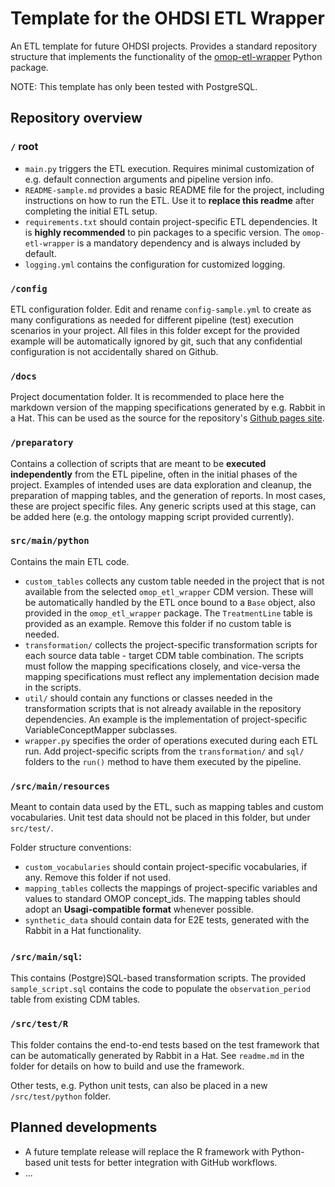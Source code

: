 # Template for the OHDSI ETL Wrapper
An ETL template for future OHDSI projects.
Provides a standard repository structure that implements the functionality of the [omop-etl-wrapper](https://github.com/thehyve/omop-etl-wrapper) Python package.

NOTE: This template has only been tested with PostgreSQL.

## Repository overview

### `/` root
- `main.py` triggers the ETL execution. Requires minimal customization of e.g. default connection arguments and pipeline version info.
- `README-sample.md` provides a basic README file for the project, including instructions on how to run the ETL.
  Use it to **replace this readme** after completing the initial ETL setup.
- `requirements.txt` should contain project-specific ETL dependencies. It is **highly recommended** to pin packages to a specific version.
  The `omop-etl-wrapper` is a mandatory dependency and is always included by default.
- `logging.yml` contains the configuration for customized logging.

### `/config`
ETL configuration folder. Edit and rename `config-sample.yml` to create as many configurations as needed for different 
pipeline (test) execution scenarios in your project. All files in this folder except for the provided example will be automatically ignored by git, such that any confidential configuration is not accidentally shared on Github. 

### `/docs`
Project documentation folder. It is recommended to place here the markdown version of the mapping specifications generated by e.g. Rabbit in a Hat. This can be used as the source for the repository's [Github pages site](https://help.github.com/en/github/working-with-github-pages/creating-a-github-pages-site).

### `/preparatory`
Contains a collection of scripts that are meant to be **executed independently** from the ETL pipeline, often in the initial phases of the project. 
Examples of intended uses are data exploration and cleanup, the preparation of mapping tables, and the generation of reports.
In most cases, these are project specific files. Any generic scripts used at this stage, can be added here (e.g. the ontology mapping script provided currently).

### `src/main/python`
Contains the main ETL code.
- `custom_tables` collects any custom table needed in the project that is not available from the selected `omop_etl_wrapper` CDM version. 
These will be automatically handled by the ETL once bound to a `Base` object, also provided in the `omop_etl_wrapper` package.
The `TreatmentLine` table is provided as an example. Remove this folder if no custom table is needed.
- `transformation/` collects the project-specific transformation scripts for each source data table - target CDM table combination.
The scripts must follow the mapping specifications closely, and vice-versa the mapping specifications must reflect any implementation decision made in the scripts.
- `util/` should contain any functions or classes needed in the transformation scripts that is not already available in the repository dependencies. 
An example is the implementation of project-specific VariableConceptMapper subclasses. 
- `wrapper.py` specifies the order of operations executed during each ETL run. 
Add project-specific scripts from the `transformation/` and `sql/` folders to the `run()` method to have them executed by the pipeline.

### `/src/main/resources`
Meant to contain data used by the ETL, such as mapping tables and custom vocabularies.
Unit test data should not be placed in this folder, but under `src/test/`.

Folder structure conventions:
- `custom_vocabularies` should contain project-specific vocabularies, if any. Remove this folder if not used.
- `mapping_tables` collects the mappings of project-specific variables and values to standard OMOP concept_ids. 
The mapping tables should adopt an **Usagi-compatible format** whenever possible.
- `synthetic_data` should contain data for E2E tests, generated with the Rabbit in a Hat functionality.  

### `/src/main/sql`:
This contains (Postgre)SQL-based transformation scripts. The provided `sample_script.sql` contains the code to populate the 
`observation_period` table from existing CDM tables.

### `/src/test/R`
This folder contains the end-to-end tests based on the test framework that can be automatically generated by Rabbit in a Hat.
See `readme.md` in the folder for details on how to build and use the framework.

Other tests, e.g. Python unit tests, can also be placed in a new `/src/test/python` folder.

## Planned developments
 - A future template release will replace the R framework with Python-based unit tests for better integration with GitHub workflows.
 - ...

